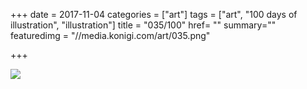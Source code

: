 +++
date = 2017-11-04
categories = ["art"]
tags = ["art", "100 days of illustration", "illustration"]
title = "035/100"
href= ""
summary=""
featuredimg = "//media.konigi.com/art/035.png"

+++

<img src="//media.konigi.com/art/035.png" />
